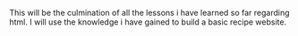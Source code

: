 This will be the culmination of all the lessons i have learned so far regarding html. I will use the knowledge i have gained to build a basic recipe website.
